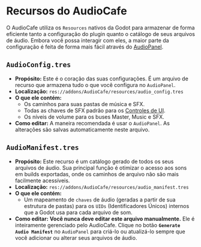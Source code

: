 # Recursos do AudioCafe

O AudioCafe utiliza os `Resources` nativos da Godot para armazenar de forma eficiente tanto a configuração do plugin quanto o catálogo de seus arquivos de áudio. Embora você possa interagir com eles, a maior parte da configuração é feita de forma mais fácil através do [AudioPanel](./audiopanel.md).

## `AudioConfig.tres`

- **Propósito:** Este é o coração das suas configurações. É um arquivo de recurso que armazena tudo o que você configura no `AudioPanel`.
- **Localização:** `res://addons/AudioCafe/resources/audio_config.tres`
- **O que ele contém:**
    - Os caminhos para suas pastas de música e SFX.
    - Todas as chaves de SFX padrão para os [Controles de UI](./controls.md).
    - Os níveis de volume para os buses Master, Music e SFX.
- **Como editar:** A maneira recomendada é usar o `AudioPanel`. As alterações são salvas automaticamente neste arquivo.

## `AudioManifest.tres`

- **Propósito:** Este recurso é um catálogo gerado de todos os seus arquivos de áudio. Sua principal função é otimizar o acesso aos sons em builds exportadas, onde os caminhos de arquivo não são mais facilmente acessíveis.
- **Localização:** `res://addons/AudioCafe/resources/audio_manifest.tres`
- **O que ele contém:**
    - Um mapeamento de `chaves` de áudio (geradas a partir de sua estrutura de pastas) para os `UIDs` (Identificadores Únicos) internos que a Godot usa para cada arquivo de som.
- **Como editar:** **Você nunca deve editar este arquivo manualmente.** Ele é inteiramente gerenciado pelo AudioCafe. Clique no botão **`Generate Audio Manifest`** no `AudioPanel` para criá-lo ou atualizá-lo sempre que você adicionar ou alterar seus arquivos de áudio.

